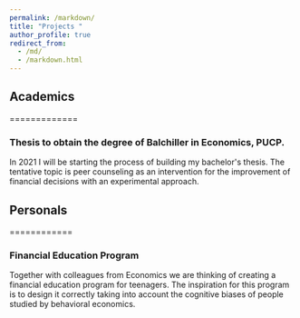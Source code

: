 ```yaml
---
permalink: /markdown/
title: "Projects "
author_profile: true
redirect_from: 
  - /md/
  - /markdown.html
---
```


## Academics 
=============
### Thesis to obtain the degree of Balchiller in Economics, PUCP.
In 2021 I will be starting the process of building my bachelor's thesis. The tentative topic is peer counseling as an intervention for the improvement of financial decisions with an experimental approach.

## Personals 
============
### Financial Education Program
Together with colleagues from Economics we are thinking of creating a financial education program for teenagers. The inspiration for this program is to design it correctly taking into account the cognitive biases of people studied by behavioral economics. 

